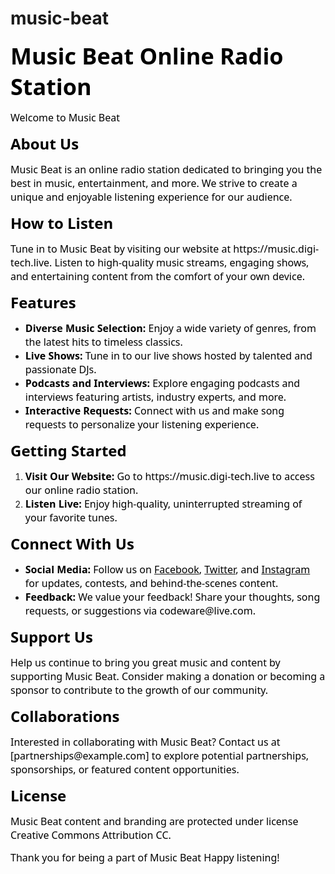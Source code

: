 # music-beat

<p><span style="font-size:11pt"><span style="font-family:Calibri,sans-serif"><strong><span style="font-size:27.0pt"><span style="font-family:&quot;Segoe UI&quot;,sans-serif"><span style="color:black">Music Beat Online Radio Station </span></span></span></strong></span></span></p>

<p><span style="font-size:11pt"><span style="font-family:Calibri,sans-serif"><span style="font-size:12.0pt"><span style="font-family:&quot;Segoe UI&quot;,sans-serif"><span style="color:black">Welcome to Music Beat</span></span></span></span></span></p>

<p><span style="font-size:11pt"><span style="font-family:Calibri,sans-serif"><strong><span style="font-size:18.0pt"><span style="font-family:&quot;Segoe UI&quot;,sans-serif"><span style="color:black">About Us</span></span></span></strong></span></span></p>

<p><span style="font-size:11pt"><span style="font-family:Calibri,sans-serif"><span style="font-size:12.0pt"><span style="font-family:&quot;Segoe UI&quot;,sans-serif"><span style="color:black">Music Beat is an online radio station dedicated to bringing you the best in music, entertainment, and more. We strive to create a unique and enjoyable listening experience for our audience.</span></span></span></span></span></p>

<p><span style="font-size:11pt"><span style="font-family:Calibri,sans-serif"><strong><span style="font-size:18.0pt"><span style="font-family:&quot;Segoe UI&quot;,sans-serif"><span style="color:black">How to Listen</span></span></span></strong></span></span></p>

<p><span style="font-size:11pt"><span style="font-family:Calibri,sans-serif"><span style="font-size:12.0pt"><span style="font-family:&quot;Segoe UI&quot;,sans-serif"><span style="color:black">Tune in to Music Beat by visiting our website at https://music.digi-tech.live. Listen to high-quality music streams, engaging shows, and entertaining content from the comfort of your own device.</span></span></span></span></span></p>

<p><span style="font-size:11pt"><span style="font-family:Calibri,sans-serif"><strong><span style="font-size:18.0pt"><span style="font-family:&quot;Segoe UI&quot;,sans-serif"><span style="color:black">Features</span></span></span></strong></span></span></p>

<ul>
	<li><span style="font-size:11pt"><span style="color:black"><span style="font-family:Calibri,sans-serif"><strong><span style="font-size:12.0pt"><span style="font-family:&quot;Segoe UI&quot;,sans-serif">Diverse Music Selection:</span></span></strong><span style="font-size:12.0pt"><span style="font-family:&quot;Segoe UI&quot;,sans-serif"> Enjoy a wide variety of genres, from the latest hits to timeless classics.</span></span></span></span></span></li>
	<li><span style="font-size:11pt"><span style="color:black"><span style="font-family:Calibri,sans-serif"><strong><span style="font-size:12.0pt"><span style="font-family:&quot;Segoe UI&quot;,sans-serif">Live Shows:</span></span></strong><span style="font-size:12.0pt"><span style="font-family:&quot;Segoe UI&quot;,sans-serif"> Tune in to our live shows hosted by talented and passionate DJs.</span></span></span></span></span></li>
	<li><span style="font-size:11pt"><span style="color:black"><span style="font-family:Calibri,sans-serif"><strong><span style="font-size:12.0pt"><span style="font-family:&quot;Segoe UI&quot;,sans-serif">Podcasts and Interviews:</span></span></strong><span style="font-size:12.0pt"><span style="font-family:&quot;Segoe UI&quot;,sans-serif"> Explore engaging podcasts and interviews featuring artists, industry experts, and more.</span></span></span></span></span></li>
	<li><span style="font-size:11pt"><span style="color:black"><span style="font-family:Calibri,sans-serif"><strong><span style="font-size:12.0pt"><span style="font-family:&quot;Segoe UI&quot;,sans-serif">Interactive Requests:</span></span></strong><span style="font-size:12.0pt"><span style="font-family:&quot;Segoe UI&quot;,sans-serif"> Connect with us and make song requests to personalize your listening experience.</span></span></span></span></span></li>
</ul>

<p><span style="font-size:11pt"><span style="font-family:Calibri,sans-serif"><strong><span style="font-size:18.0pt"><span style="font-family:&quot;Segoe UI&quot;,sans-serif"><span style="color:black">Getting Started</span></span></span></strong></span></span></p>

<ol>
	<li><span style="font-size:11pt"><span style="color:black"><span style="font-family:Calibri,sans-serif"><strong><span style="font-size:12.0pt"><span style="font-family:&quot;Segoe UI&quot;,sans-serif">Visit Our Website:</span></span></strong><span style="font-size:12.0pt"><span style="font-family:&quot;Segoe UI&quot;,sans-serif"> Go to https://music.digi-tech.live to access our online radio station.</span></span></span></span></span></li>
	<li><span style="font-size:11pt"><span style="color:black"><span style="font-family:Calibri,sans-serif"><strong><span style="font-size:12.0pt"><span style="font-family:&quot;Segoe UI&quot;,sans-serif">Listen Live:</span></span></strong><span style="font-size:12.0pt"><span style="font-family:&quot;Segoe UI&quot;,sans-serif"> Enjoy high-quality, uninterrupted streaming of your favorite tunes.</span></span></span></span></span></li>
</ol>

<p><span style="font-size:11pt"><span style="font-family:Calibri,sans-serif"><strong><span style="font-size:18.0pt"><span style="font-family:&quot;Segoe UI&quot;,sans-serif"><span style="color:black">Connect With Us</span></span></span></strong></span></span></p>

<ul>
	<li><span style="font-size:11pt"><span style="color:black"><span style="font-family:Calibri,sans-serif"><strong><span style="font-size:12.0pt"><span style="font-family:&quot;Segoe UI&quot;,sans-serif">Social Media:</span></span></strong><span style="font-size:12.0pt"><span style="font-family:&quot;Segoe UI&quot;,sans-serif"> Follow us on <a href="https://chat.openai.com/c/0604d8f2-a5c1-4492-99c4-ca04f11b24aa" target="_new"><span style="color:black">Facebook</span></a>, <a href="https://chat.openai.com/c/0604d8f2-a5c1-4492-99c4-ca04f11b24aa" target="_new"><span style="color:black">Twitter</span></a>, and <a href="https://chat.openai.com/c/0604d8f2-a5c1-4492-99c4-ca04f11b24aa" target="_new"><span style="color:black">Instagram</span></a> for updates, contests, and behind-the-scenes content.</span></span></span></span></span></li>
	<li><span style="font-size:11pt"><span style="color:black"><span style="font-family:Calibri,sans-serif"><strong><span style="font-size:12.0pt"><span style="font-family:&quot;Segoe UI&quot;,sans-serif">Feedback:</span></span></strong><span style="font-size:12.0pt"><span style="font-family:&quot;Segoe UI&quot;,sans-serif"> We value your feedback! Share your thoughts, song requests, or suggestions via codeware@live.com.</span></span></span></span></span></li>
</ul>

<p><span style="font-size:11pt"><span style="font-family:Calibri,sans-serif"><strong><span style="font-size:18.0pt"><span style="font-family:&quot;Segoe UI&quot;,sans-serif"><span style="color:black">Support Us</span></span></span></strong></span></span></p>

<p><span style="font-size:11pt"><span style="font-family:Calibri,sans-serif"><span style="font-size:12.0pt"><span style="font-family:&quot;Segoe UI&quot;,sans-serif"><span style="color:black">Help us continue to bring you great music and content by supporting Music Beat. Consider making a donation or becoming a sponsor to contribute to the growth of our community.</span></span></span></span></span></p>

<p><span style="font-size:11pt"><span style="font-family:Calibri,sans-serif"><strong><span style="font-size:18.0pt"><span style="font-family:&quot;Segoe UI&quot;,sans-serif"><span style="color:black">Collaborations</span></span></span></strong></span></span></p>

<p><span style="font-size:11pt"><span style="font-family:Calibri,sans-serif"><span style="font-size:12.0pt"><span style="font-family:&quot;Segoe UI&quot;,sans-serif"><span style="color:black">Interested in collaborating with Music Beat? Contact us at [partnerships@example.com] to explore potential partnerships, sponsorships, or featured content opportunities.</span></span></span></span></span></p>

<p><span style="font-size:11pt"><span style="font-family:Calibri,sans-serif"><strong><span style="font-size:18.0pt"><span style="font-family:&quot;Segoe UI&quot;,sans-serif"><span style="color:black">License</span></span></span></strong></span></span></p>

<p><span style="font-size:11pt"><span style="font-family:Calibri,sans-serif"><span style="font-size:12.0pt"><span style="font-family:&quot;Segoe UI&quot;,sans-serif"><span style="color:black">Music Beat content and branding are protected under license Creative Commons Attribution CC. </span></span></span></span></span></p>

<p><span style="font-size:11pt"><span style="font-family:Calibri,sans-serif"><span style="font-size:12.0pt"><span style="font-family:&quot;Segoe UI&quot;,sans-serif"><span style="color:black">Thank you for being a part of Music Beat Happy listening!</span></span></span></span></span></p>


